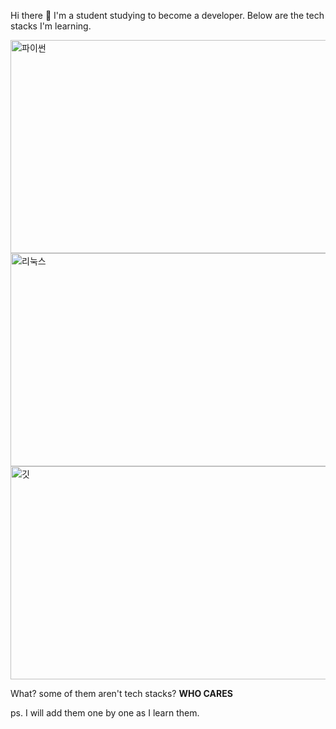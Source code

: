 Hi there 👋
I'm a student studying to become a developer. Below are the tech stacks I'm learning.

<img width="616" height="341" alt="파이썬" src="https://github.com/user-attachments/assets/beb0b898-4292-4e13-85a2-9e32dee25a07" />
<img width="616" height="341" alt="리눅스" src="https://github.com/user-attachments/assets/70cf8517-a846-476d-9983-d30296328708" />
<img width="616" height="341" alt="깃" src="https://github.com/user-attachments/assets/9b228ac6-1b5a-4c22-9064-7f515337c75b" />

What? some of them aren't tech stacks? **WHO CARES**

ps. I will add them one by one as I learn them.
